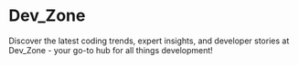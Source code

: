 # Dev_Zone
Discover the latest coding trends, expert insights, and developer stories at Dev_Zone - your go-to hub for all things development!
